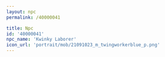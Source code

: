 ```yaml
---
layout: npc
permalink: /40000041

title: Npc
id: '40000041'
npc_name: 'Kwinky Laborer'
icon_url: 'portrait/mob/21091023_m_twingworkerblue_p.png'
---
```

